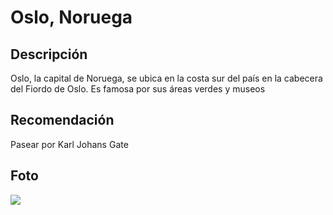 # Oslo, Noruega

## Descripción
Oslo, la capital de Noruega, se ubica en la costa sur del país en la cabecera del Fiordo de Oslo. Es famosa por sus áreas verdes y museos

## Recomendación
Pasear por Karl Johans Gate

## Foto
![](https://upload.wikimedia.org/wikipedia/commons/5/5b/Oslo_newer_montage_2013.png)

